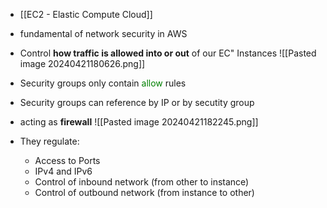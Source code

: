 - [[EC2 - Elastic Compute Cloud]]
- fundamental of network security in AWS
- Control **how traffic is allowed into or out** of our EC" Instances
![[Pasted image 20240421180626.png]]
- Security groups only contain <font color="green"> allow</font> rules
- Security groups can reference by IP or by secutity group
- acting as **firewall**
![[Pasted image 20240421182245.png]]

- They regulate:
	- Access to Ports
	- IPv4 and IPv6
	- Control of inbound network (from other to instance)
	- Control of outbound network (from instance to other)
